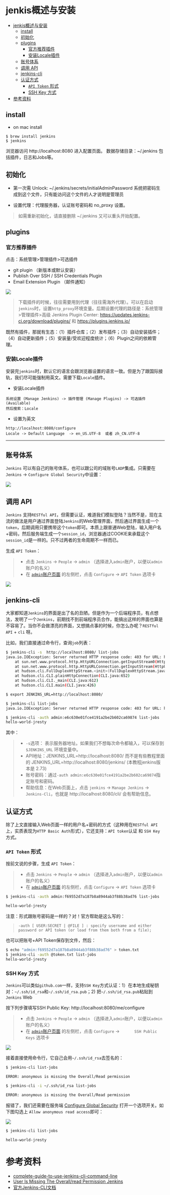 # jenkis概述与安装

<!-- TOC depthFrom:1 depthTo:6 withLinks:1 updateOnSave:1 orderedList:0 -->

- [jenkis概述与安装](#jenkis概述与安装)
	- [install](#install)
	- [初始化](#初始化)
	- [plugins](#plugins)
		- [官方推荐插件](#官方推荐插件)
		- [安装Locale插件](#安装locale插件)
	- [账号体系](#账号体系)
	- [调用 API](#调用-api)
	- [jenkins-cli](#jenkins-cli)
	- [认证方式](#认证方式)
		- [``API Token`` 形式](#api-token-形式)
		- [SSH Key 方式](#ssh-key-方式)
- [参考资料](#参考资料)

<!-- /TOC -->

## install

- on mac install

```
$ brew install jenkins
$ jenkins
```

浏览器访问 http://localhost:8080 进入配置页面。
数据存储目录：~/.jenkins  包括插件，日志和Jobs等。

## 初始化

- 第一次需 Unlock: ~/.jenkins/secrets/initialAdminPassword  系统把密码生成到这个文件，只有能访问这个文件的人才说明是管理员

- 设置代理：代理服务器，认证账号密码和 no_proxy 设置。

>如需重新初始化，请直接删除 ~/.jenkins 又可以重头开始配置。

## plugins

### 官方推荐插件

点击：系统管理>管理插件>可选插件

- git plugin （新版本或默认安装）
- Publish Over SSH / SSH Credentials Plugin
- Email Extension Plugin （邮件通知）

![](assets/img-jenkins-most-useful-plugins.png)

>下载插件的时候，往往需要用到代理（往往需海外代理）。可以在启动``jenkins``时，设置``http_proxy``环境变量。后期设置代理的路径是：系统管理>管理插件>高级
> Jenkins Plugin Center: https://updates.jenkins-ci.org/download/plugins/ 和 https://plugins.jenkins.io/

既然有插件，那就有生态：（1）插件仓库；（2）发布插件；（3）自动安装插件；（4）自动更新插件；（5）安装量/受欢迎程度统计；（6）Plugin之间的依赖管理。

### 安装Locale插件

安装完``jenkins``时，默认它的语言会跟浏览器设置的语言一致。但是为了跟国际接轨，我们尽可能强制用英文。需要下载``Locale``插件。

- 安装Locale插件

```
系统设置 (Manage Jenkins) -> 插件管理 (Manage Plugins) -> 可选插件 (Available)
然后搜索：Locale
```

- 设置为英文

```
http://localhost:8080/configure
Locale -> Default Language	-> en_US.UTF-8  或者 zh_CN.UTF-8
```

----

## 账号体系

``Jenkins`` 可以有自己的账号体系，也可以跟公司的域账号``LADP``集成。只需要在``Jenkins`` -> ``Configure Global Security``中设置：

![](assets/img-jenkins-LADP.png)


## 调用 API

``Jenkins`` 支持``RESTful API``，但需要认证，难道我们模拟登陆？当然不是，现在主流的做法是用户通过界面登陆``Jenkins``的Web管理界面，然后通过界面生成一个``token``，后期调用只要携带这个``token``即可。本质上跟普通Web登陆，输入用户名+密码，然后服务端生成一个``session_id``，浏览器通过COOKIE来承载这个``session_id``是一样的。只不过两者的生命周期不一样而已。

生成 ``API Token``：
>- 点击 ``Jenkins`` -> ``People`` -> ``admin`` （选择进入``admin``账户，以便以``admin``账户的名义）
>- 在 [``admin``账户页面](http://localhost:8080/user/admin/) 的左侧栏，点击 ``Configure`` -> ``API Token`` 选项卡

![](assets/img-jenkins-apitoken.png)

## jenkins-cli

大家都知道``Jenkins``的界面是出了名的丑陋。但是作为一个后端程序员，有点想法，发明了一个``Jenkins``，前期找不到前端程序员合作，能搞出这样的界面也算是不容易了。当你不会做漂亮的界面，又想搞点事的时候，你怎么办呢？``RESTful API`` + ``cli`` 呀。

比如，我们直接通过命令行，查询``job``列表：

``` bash
$ jenkins-cli -s  http://localhost:8080/ list-jobs
java.io.IOException: Server returned HTTP response code: 403 for URL: http://localhost:8080/jenkins/cli?remoting=false
	at sun.net.www.protocol.http.HttpURLConnection.getInputStream0(HttpURLConnection.java:1840)
	at sun.net.www.protocol.http.HttpURLConnection.getInputStream(HttpURLConnection.java:1441)
	at hudson.cli.FullDuplexHttpStream.<init>(FullDuplexHttpStream.java:99)
	at hudson.cli.CLI.plainHttpConnection(CLI.java:652)
	at hudson.cli.CLI._main(CLI.java:612)
	at hudson.cli.CLI.main(CLI.java:426)

$ export JENKINS_URL=http://localhost:8080/

$ jenkins-cli list-jobs
java.io.IOException: Server returned HTTP response code: 403 for URL: http://localhost:8080/jenkins/cli?remoting=false

$ jenkins-cli -auth admin:e6c630e01fce4191a2be2b602ca69874 list-jobs
hello-world-jresty

```

其中：

>- ``-s``选项：  表示服务器地址。如果我们不想每次命令都输入，可以保存到 ``$JENKINS_URL`` 环境变量中。
>- API地址：JENKINS_URL=http://localhost:8080/  而不是有些教程里面的 JENKINS_URL=http://localhost:8080/jenkins/  (本教程jenkins版本是 2.73)
> - 账号密码：通过``-auth admin:e6c630e01fce4191a2be2b602ca69874``指定账号和密码。
> - 帮助信息：在Web页面上，点击 ``jenkins`` -> ``Manage Jenkins`` -> ``Jenkins-Cli``，也就是 http://localhost:8080/cli/ 会有帮助信息。


## 认证方式

除了上文直接输入Web页面一样的用户名+密码的方式（这种用在``RESTful API``上，实质表现为``HTTP Basic Auth``形式），它还支持：``API token``认证 和  ``SSH Key`` 方式。

### ``API Token`` 形式

按前文说的步骤，生成 ``API Token``：
>- 点击 ``Jenkins`` -> ``People`` -> ``admin`` （选择进入``admin``账户，以便以``admin``账户的名义）
>- 在 [``admin``账户页面](http://localhost:8080/user/admin/) 的左侧栏，点击 ``Configure`` -> ``API Token`` 选项卡

``` bash
$ jenkins-cli -auth admin:f69552d7a187b8a8944ab3f88b38ad76 list-jobs

hello-world-jresty
```

注意：形式跟账号密码是一样的？对！官方帮助是这么写的：
>``-auth [ USER:SECRET | @FILE ] : specify username and either password or API token (or load from them both from a file);``

也可以把账号+API Token保存到文件，然后：

``` bash
$ echo "admin:f69552d7a187b8a8944ab3f88b38ad76" > token.txt
$ jenkins-cli -auth @token.txt list-jobs
hello-world-jresty
```

### SSH Key 方式

``Jenkins``可以类似``github.com``一样，支持``SSH Key``方式认证：1）在本地生成秘钥对：``~/.ssh/id_rsa``和``~/.ssh/id_rsa.pub``；2) 把``~/.ssh/id_rsa.pub``粘贴到``Jenkins`` Web

按下列步骤填写SSH Public Key: http://localhost:8080/me/configure
>- 点击 ``Jenkins`` -> ``People`` -> ``admin`` （选择进入``admin``账户，以便以``admin``账户的名义）
>- 在 [``admin``账户页面](http://localhost:8080/user/admin/) 的左侧栏，点击 ``Configure`` -> ``		
SSH Public Keys`` 选项卡

![](assets/img-jenkins-ssh-pub-key.png)

接着直接使用命令行，它自己会用``~/.ssh/id_rsa``去签名的：

``` bash
$ jenkins-cli list-jobs

ERROR: anonymous is missing the Overall/Read permission

$ jenkins-cli -i ~/.ssh/id_rsa list-jobs

ERROR: anonymous is missing the Overall/Read permission
```

报错了，我们还需要在服务端 [Configure Global Security](http://localhost:8080/configureSecurity/) 打开一个选项开关。如下图勾选上 ``Allow anonymous read access``即可：

![](assets/img-jenkins-ssh-allow-anonymous.png)


``` bash
$ jenkins-cli list-jobs

hello-world-jresty
```

# 参考资料

- [complete-guide-to-use-jenkins-cli-command-line](http://www.scmgalaxy.com/tutorials/complete-guide-to-use-jenkins-cli-command-line)
- [User Is Missing The Overall/read Permission Jenkins](http://savecomputer.net/is-missing/user-is-missing-the-overall-read-permission-jenkins.html)
- [官方Jenkins-CLI文档](https://wiki.jenkins.io/display/JENKINS/Jenkins+CLI)
